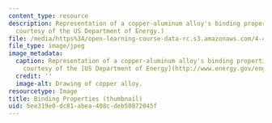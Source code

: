 ```yaml
---
content_type: resource
description: Representation of a copper-aluminum alloy's binding properties. (Image
  courtesy of the US Department of Energy.)
file: /media/https%3A/open-learning-course-data-rc.s3.amazonaws.com/4-493-emergent-materials-ii-spring-2005/5ee319e0dc81abea408cdeb50872045f_4-493s05-th.jpg
file_type: image/jpeg
image_metadata:
  caption: Representation of a copper-aluminum alloy's binding properties. (Image
    courtesy of the [US Department of Energy](http://www.energy.gov/engine/content.do).)
  credit: ''
  image-alt: Drawing of copper alloy.
resourcetype: Image
title: Binding Properties (thumbnail)
uid: 5ee319e0-dc81-abea-408c-deb50872045f
---
```

